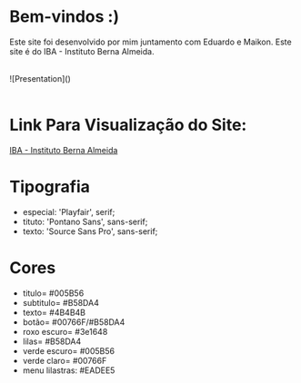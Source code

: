 # Bem-vindos :)

Este site foi desenvolvido por mim juntamento com Eduardo e Maikon.
Este site é do IBA - Instituto Berna Almeida.

<br/>
![Presentation]()
<br/><br/>

# Link Para Visualização do Site:

<a href="">IBA - Instituto Berna Almeida
</a>
<br/>

# Tipografia
- especial: 'Playfair', serif;
- tituto: 'Pontano Sans', sans-serif;
- texto: 'Source Sans Pro', sans-serif;

# Cores
- titulo= #005B56 
- subtitulo= #B58DA4
- texto= #4B4B4B
- botão= #00766F/#B58DA4
- roxo escuro= #3e1648 
- lilas= #B58DA4 
- verde escuro= #005B56 
- verde claro= #00766F
- menu lilastras: #EADEE5
